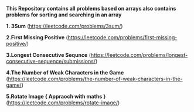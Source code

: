 **This Repository contains all problems based on arrays also contains problems for sorting and searching in an array**


**1. 3Sum**
(https://leetcode.com/problems/3sum/)

**2.First Missing Positive**
(https://leetcode.com/problems/first-missing-positive/)

**3.Longest Consecutive Sequnce**
(https://leetcode.com/problems/longest-consecutive-sequence/submissions/)

**4.The Number of Weak Characters in the Game**
(https://leetcode.com/problems/the-number-of-weak-characters-in-the-game/)

**5.Rotate Image  { Appraoch with maths }**
(https://leetcode.com/problems/rotate-image/)
